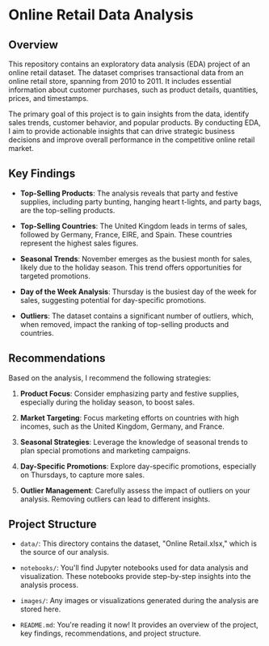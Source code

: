 # Online Retail Data Analysis

## Overview

This repository contains an exploratory data analysis (EDA) project of an online retail dataset. The dataset comprises transactional data from an online retail store, spanning from 2010 to 2011. It includes essential information about customer purchases, such as product details, quantities, prices, and timestamps.

The primary goal of this project is to gain insights from the data, identify sales trends, customer behavior, and popular products. By conducting EDA, I aim to provide actionable insights that can drive strategic business decisions and improve overall performance in the competitive online retail market.

## Key Findings

- **Top-Selling Products**: The analysis reveals that party and festive supplies, including party bunting, hanging heart t-lights, and party bags, are the top-selling products.

- **Top-Selling Countries**: The United Kingdom leads in terms of sales, followed by Germany, France, EIRE, and Spain. These countries represent the highest sales figures.

- **Seasonal Trends**: November emerges as the busiest month for sales, likely due to the holiday season. This trend offers opportunities for targeted promotions.

- **Day of the Week Analysis**: Thursday is the busiest day of the week for sales, suggesting potential for day-specific promotions.

- **Outliers**: The dataset contains a significant number of outliers, which, when removed, impact the ranking of top-selling products and countries.

## Recommendations

Based on the analysis, I recommend the following strategies:

1. **Product Focus**: Consider emphasizing party and festive supplies, especially during the holiday season, to boost sales.

2. **Market Targeting**: Focus marketing efforts on countries with high incomes, such as the United Kingdom, Germany, and France.

3. **Seasonal Strategies**: Leverage the knowledge of seasonal trends to plan special promotions and marketing campaigns.

4. **Day-Specific Promotions**: Explore day-specific promotions, especially on Thursdays, to capture more sales.

5. **Outlier Management**: Carefully assess the impact of outliers on your analysis. Removing outliers can lead to different insights.

## Project Structure

- `data/`: This directory contains the dataset, "Online Retail.xlsx," which is the source of our analysis.

- `notebooks/`: You'll find Jupyter notebooks used for data analysis and visualization. These notebooks provide step-by-step insights into the analysis process.

- `images/`: Any images or visualizations generated during the analysis are stored here.

- `README.md`: You're reading it now! It provides an overview of the project, key findings, recommendations, and project structure.

